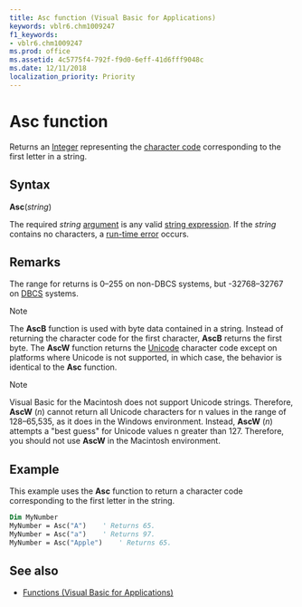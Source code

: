 ```yaml
---
title: Asc function (Visual Basic for Applications)
keywords: vblr6.chm1009247
f1_keywords:
- vblr6.chm1009247
ms.prod: office
ms.assetid: 4c5775f4-792f-f9d0-6eff-41d6fff9048c
ms.date: 12/11/2018
localization_priority: Priority
---
```



# Asc function

Returns an [Integer](../../Glossary/vbe-glossary.md#integer-data-type) representing the [character code](../../Glossary/vbe-glossary.md#character-code) corresponding to the first letter in a string.

## Syntax

**Asc**(_string_)

The required _string_ [argument](../../Glossary/vbe-glossary.md#argument) is any valid [string expression](../../Glossary/vbe-glossary.md#string-expression). If the _string_ contains no characters, a [run-time error](../../Glossary/vbe-glossary.md#run-time-error) occurs.

## Remarks

The range for returns is 0&ndash;255 on non-DBCS systems, but -32768&ndash;32767 on [DBCS](../../Glossary/vbe-glossary.md#dbcs) systems.

> [!NOTE] 
> The **AscB** function is used with byte data contained in a string. Instead of returning the character code for the first character, **AscB** returns the first byte. The **AscW** function returns the [Unicode](../../Glossary/vbe-glossary.md#unicode) character code except on platforms where Unicode is not supported, in which case, the behavior is identical to the **Asc** function.


> [!NOTE] 
> Visual Basic for the Macintosh does not support Unicode strings. Therefore, **AscW** (_n_) cannot return all Unicode characters for n values in the range of 128&ndash;65,535, as it does in the Windows environment. Instead, **AscW** (_n_) attempts a "best guess" for Unicode values n greater than 127. Therefore, you should not use **AscW** in the Macintosh environment.


## Example

This example uses the **Asc** function to return a character code corresponding to the first letter in the string.


```vb
Dim MyNumber
MyNumber = Asc("A")    ' Returns 65.
MyNumber = Asc("a")    ' Returns 97.
MyNumber = Asc("Apple")    ' Returns 65.

```


## See also

- [Functions (Visual Basic for Applications)](../functions-visual-basic-for-applications.md)

